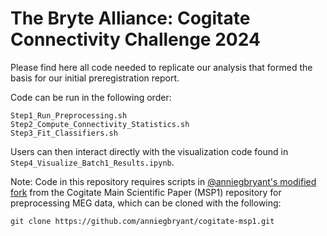 # The Bryte Alliance: Cogitate Connectivity Challenge 2024

Please find here all code needed to replicate our analysis that formed the basis for our initial preregistration report.

Code can be run in the following order:
```
Step1_Run_Preprocessing.sh
Step2_Compute_Connectivity_Statistics.sh
Step3_Fit_Classifiers.sh
```

Users can then interact directly with the visualization code found in `Step4_Visualize_Batch1_Results.ipynb`.

Note: Code in this repository requires scripts in [@anniegbryant's modified fork](https://github.com/anniegbryant/cogitate-msp1) from the Cogitate Main Scientific Paper (MSP1) repository for preprocessing MEG data, which can be cloned with the following:

```
git clone https://github.com/anniegbryant/cogitate-msp1.git
```
